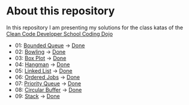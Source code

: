 # About this repository

In this repository I am presenting my solutions for the class katas of the [Clean Code Developer School Coding Dojo](https://ccd-school.de/coding-dojo/ "Coding Dojo")

+ 01: [Bounded Queue](https://ccd-school.de/en/coding-dojo/classes-katas/bounded-queue/ "Bounded Queue") -> [Done](/01_BoundedQueue/ "Project Folder")
+ 02: [Bowling](https://ccd-school.de/en/coding-dojo/classes-katas/bowling/ "Bowling") -> [Done](/02_Bowling/ "Project Folder")
+ 03: [Box Plot](https://ccd-school.de/en/coding-dojo/classes-katas/box-plot/ "Box Plot") -> [Done](/03_BoxPlot/ "Project Folder")
+ 04: [Hangman](https://ccd-school.de/coding-dojo/class-katas/galgenmaennchen/ "Hangman") -> [Done](/04_Hangman/ "Project Folder")
+ 05: [Linked List](https://ccd-school.de/en/coding-dojo/classes-katas/linked-list/ "Linked List") -> [Done](/05__LinkedList/ "Project Folder")
+ 06: [Ordered Jobs](https://ccd-school.de/en/coding-dojo/classes-katas/ordered-jobs/ "Ordered Jobs") -> [Done](/06_OrderedJobs/ "Project Folder")
+ 07: [Priority Queue](https://ccd-school.de/en/coding-dojo/classes-katas/priority-queue/ "Priority Queue") -> [Done](/07_PriorityQueue/ "Project Folder")
+ 08: [Circular Buffer](https://ccd-school.de/en/coding-dojo/classes-katas/circular-buffer/ "Circular Buffer") -> [Done](/08_CircularBuffer/ "Project Folder")
+ 09: [Stack](https://ccd-school.de/en/coding-dojo/classes-katas/stack/ "Stack") -> [Done](/09_Stack/ "Project Folder")